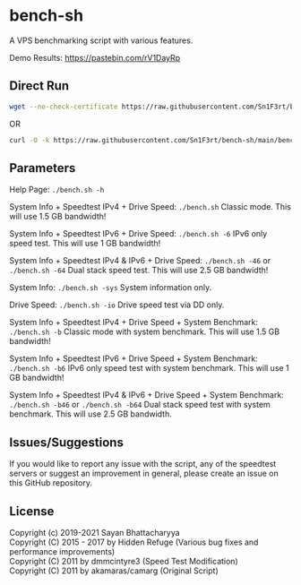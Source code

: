 # bench-sh

A VPS benchmarking script with various features.

Demo Results: https://pastebin.com/rV1DayRp

## Direct Run

```sh
wget --no-check-certificate https://raw.githubusercontent.com/Sn1F3rt/bench-sh/main/bench.sh && bash bench.sh && rm -rf bench.sh
```
OR
```sh
curl -O -k https://raw.githubusercontent.com/Sn1F3rt/bench-sh/main/bench.sh && bash bench.sh && rm -rf bench.sh
```

## Parameters

Help Page:
`./bench.sh -h`

System Info + Speedtest IPv4 + Drive Speed:
`./bench.sh`
Classic mode. This will use 1.5 GB bandwidth!

System Info + Speedtest IPv6 + Drive Speed:
`./bench.sh -6`
IPv6 only speed test. This will use 1 GB bandwidth!

System Info + Speedtest IPv4 & IPv6 + Drive Speed:
`./bench.sh -46` or `./bench.sh -64`
Dual stack speed test. This will use 2.5 GB bandwidth!

System Info:
`./bench.sh -sys`
System information only.

Drive Speed:
`./bench.sh -io`
Drive speed test via DD only.

System Info + Speedtest IPv4 + Drive Speed + System Benchmark:
`./bench.sh -b`
Classic mode with system benchmark. This will use 1.5 GB bandwidth!

System Info + Speedtest IPv6 + Drive Speed + System Benchmark:
`./bench.sh -b6`
IPv6 only speed test with system benchmark. This will use 1 GB bandwidth!

System Info + Speedtest IPv4 & IPv6 + Drive Speed + System Benchmark:
`./bench.sh -b46` or `./bench.sh -b64`
Dual stack speed test with system benchmark. This will use 2.5 GB bandwidth.

## Issues/Suggestions

If you would like to report any issue with the script, any of the speedtest servers or suggest an improvement in general, please create an issue on this GitHub repository. 

## License

Copyright (c) 2019-2021 Sayan Bhattacharyya  
Copyright (C) 2015 - 2017 by Hidden Refuge (Various bug fixes and performance improvements)  
Copyright (C) 2011 by dmmcintyre3 (Speed Test Modification)  
Copyright (C) 2011 by akamaras/camarg (Original Script)  
